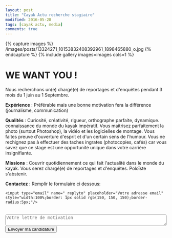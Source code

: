 ```yaml
---
layout: post
title: "Cayak Actu recherche stagiaire"
modified: 2016-05-28
tags: [cayak actu, media]
comments: true
---
```



{% capture images %}
/images/posts/13324271_10153832408392961_1898465880_o.jpg
{% endcapture %}
{% include gallery images=images cols=1 %}


# WE WANT YOU !

Nous recherchons un(e) chargé(e) de reportages et d'enquêtes pendant 3 mois du 1 juin au 1 Septembre.

**Expérience** : Préférable mais une bonne motivation fera la différence (journalisme, communication)

**Qualités** : Curiosité, créativité, rigueur, orthographe parfaite, dynamique. connaissance du monde du kayak impératif. Vous maitrisez parfaitement la photo (surtout Photoshop), la vidéo et les logicielles de montage. Vous faites preuve d'ouverture d'esprit et d'un certain sens de l'humour. Vous ne rechignez pas à effectuer des taches ingrates (photocopies, cafés) car vous savez que ce stage est une opportunité unique dans votre carrière insignifiante.

**Missions** : Couvrir quotidiennement ce qui fait l'actualité dans le monde du kayak. Vous serez chargé(e) de reportages et d'enquêtes. Poloïste s'abstenir.

**Contactez** : Remplir le formulaire ci dessous:

<div markdown="0">
<form action="https://formspree.io/Cayakactualite@gmail.com"
      method="POST">

    <input type="email" name="_replyto" placeholder="Votre adresse email" style="width:100%;border: 1px solid rgb(150, 150, 150);border-radius:5px;"/>
<br/>
    <input type="hidden" name="_subject" value="Candidature Cayak Actu" />
    <textarea name="message" placeholder="Votre lettre de motivation" style="width:100%;border: 1px solid rgb(150, 150, 150);border-radius:5px;"></textarea>
<br/>
    <input type="hidden" name="_next" value="//www.cayakactu.fr/merci-candidature" />
    <input type="text" name="_gotcha" style="display:none" />
    <input class="btn btn-success" type="submit" value="Envoyer ma candidature">
</form>
</div>
